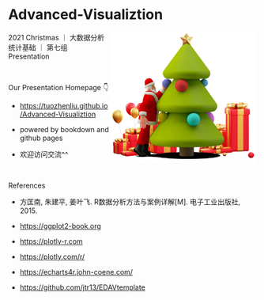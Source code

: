 # Advanced-Visualiztion
 
<img align="right" src="./docs/fig/tree1.png" width="300px"/>

2021 Christmas ｜ 大数据分析统计基础 ｜ 第七组 Presentation

<br>

Our Presentation Homepage   👇

- https://tuozhenliu.github.io/Advanced-Visualiztion

- powered by bookdown and github pages

- 欢迎访问交流^^

<br>

References

- 方匡南, 朱建平, 姜叶飞. R数据分析方法与案例详解[M]. 电子工业出版社, 2015.

- https://ggplot2-book.org

- https://plotly-r.com

- https://plotly.com/r/

- https://echarts4r.john-coene.com/

- https://github.com/jtr13/EDAVtemplate

